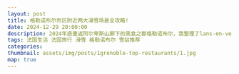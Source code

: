 ```yaml
---
layout: post
title: 格勒诺布尔市区附近两大滑雪场最全攻略!
date: 2024-12-29 20:00:00
description: 2024年底重返阿尔卑斯山脚下的美食之都格勒诺布尔，我整理了lans-en-vercors和chamrousse两大雪站的详细信息
tags: 法国生活 法国旅行 滑雪 格勒诺布尔 雪站推荐
categories: 
thumbnail: assets/img/posts/1grenoble-top-restaurants/1.jpg
map: true
---
```

